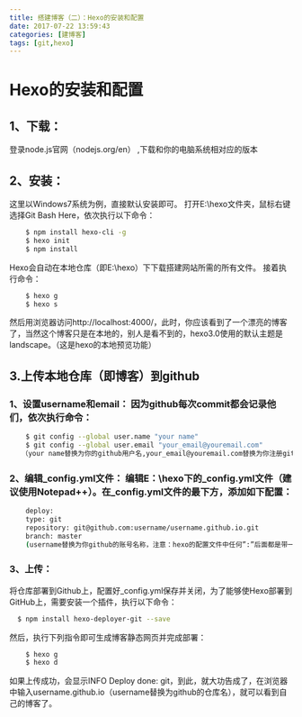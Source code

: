 ```yaml
---
title: 搭建博客（二）：Hexo的安装和配置
date: 2017-07-22 13:59:43
categories: [建博客]
tags: [git,hexo]
---
```

# Hexo的安装和配置
## 1、下载：
  登录node.js官网（nodejs.org/en） ,下载和你的电脑系统相对应的版本
## 2、安装：
  这里以Windows7系统为例，直接默认安装即可。
  打开E:\hexo文件夹，鼠标右键选择Git Bash Here，依次执行以下命令：
```bash
	$ npm install hexo-cli -g
    $ hexo init
    $ npm install
```
  Hexo会自动在本地仓库（即E:\hexo）下下载搭建网站所需的所有文件。
接着执行命令：
```bash
	$ hexo g
    $ hexo s
```
  然后用浏览器访问http://localhost:4000/，此时，你应该看到了一个漂亮的博客了，当然这个博客只是在本地的，别人是看不到的，hexo3.0使用的默认主题是landscape。（这是hexo的本地预览功能）
## 3.上传本地仓库（即博客）到github
### 1、设置username和email： 因为github每次commit都会记录他们，依次执行命令：
```bash
	$ git config --global user.name "your name"  
    $ git config --global user.email "your_email@youremail.com"
   （your name替换为你的github用户名,your_email@youremail.com替换为你注册github账号时的邮箱）
```
### 2、编辑_config.yml文件： 编辑E：\hexo下的_config.yml文件（建议使用Notepad++）。在_config.yml文件的最下方，添加如下配置：
```bash
	deploy:
    type: git
    repository: git@github.com:username/username.github.io.git
    branch: master
    (username替换为你github的账号名称，注意：hexo的配置文件中任何”:”后面都是带一个空格的，否则会报错)
```
### 3、上传：
  将仓库部署到Github上，配置好_config.yml保存并关闭，为了能够使Hexo部署到GitHub上，需要安装一个插件，执行以下命令：
```bash
  $ npm install hexo-deployer-git --save
```
  然后，执行下列指令即可生成博客静态网页并完成部署：
```bash
	$ hexo g
    $ hexo d
```
如果上传成功，会显示INFO Deploy done: git，到此，就大功告成了，在浏览器中输入username.github.io（username替换为github的仓库名），就可以看到自己的博客了。









